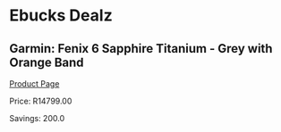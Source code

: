 
# Ebucks Dealz
## Garmin: Fenix 6 Sapphire Titanium - Grey with Orange Band
[Product Page](https://www.ebucks.com/web/shop/productSelected.do?prodId=440710997&catId=714971432)

Price: R14799.00

Savings: 200.0


	